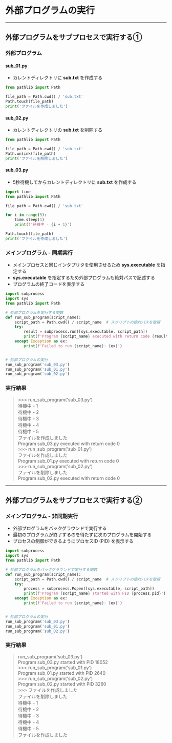 # 外部プログラムの実行

---

## 外部プログラムをサブプロセスで実行する①

### 外部プログラム

#### sub_01.py

* カレントディレクトリに **sub.txt** を作成する

```python
from pathlib import Path

file_path = Path.cwd() / 'sub.txt'
Path.touch(file_path)
print('ファイルを作成しました')
```

#### sub_02.py

* カレントディレクトリの **sub.txt** を削除する

```python
from pathlib import Path

file_path = Path.cwd() / 'sub.txt'
Path.unlink(file_path)
print('ファイルを削除しました')
```

#### sub_03.py

* 5秒待機してからカレントディレクトリに **sub.txt** を作成する

```python
import time
from pathlib import Path

file_path = Path.cwd() / 'sub.txt'

for i in range(5):
    time.sleep(1)
    print(f'待機中 - {i + 1}')

Path.touch(file_path)
print('ファイルを作成しました')
```

### メインプログラム - 同期実行

* メインプロセスと同じインタプリタを使用させるため **sys.executable** を指定する
* **sys.executable** を指定するため外部プログラムも絶対パスで記述する
* プログラムの終了コードを表示する

```python
import subprocess
import sys
from pathlib import Path

# 外部プログラムを実行する関数
def run_sub_program(script_name):
    script_path = Path.cwd() / script_name  # スクリプトの絶対パスを取得
    try:
        result = subprocess.run([sys.executable, script_path])
        print(f'Program {script_name} executed with return code {result.returncode}')
    except Exception as ex:
        print(f'Failed to run {script_name}: {ex}')


# 外部プログラムの実行
run_sub_program('sub_03.py')
run_sub_program('sub_01.py')
run_sub_program('sub_02.py')
```

### 実行結果

> \>>> run_sub_program('sub_03.py')  
待機中 - 1  
待機中 - 2  
待機中 - 3  
待機中 - 4  
待機中 - 5  
ファイルを作成しました  
Program sub_03.py executed with return code 0  
\>>> run_sub_program('sub_01.py')  
ファイルを作成しました  
Program sub_01.py executed with return code 0  
\>>> run_sub_program('sub_02.py')  
ファイルを削除しました  
Program sub_02.py executed with return code 0  

---

## 外部プログラムをサブプロセスで実行する②

### メインプログラム - 非同期実行

* 外部プログラムをバックグラウンドで実行する
* 最初のプログラムが終了するのを待たずに次のプログラムを開始する
* プロセスの制御ができるようにプロセスID (PID) を表示する

```python
import subprocess
import sys
from pathlib import Path

# 外部プログラムをバックグラウンドで実行する関数
def run_sub_program(script_name):
    script_path = Path.cwd() / script_name  # スクリプトの絶対パスを取得
    try:
        process = subprocess.Popen([sys.executable, script_path])
        print(f'Program {script_name} started with PID {process.pid}')
    except Exception as ex:
        print(f'Failed to run {script_name}: {ex}')


# 外部プログラムの実行
run_sub_program('sub_03.py')
run_sub_program('sub_01.py')
run_sub_program('sub_02.py')
```

### 実行結果

> run_sub_program('sub_03.py')  
Program sub_03.py started with PID 18052  
\>>> run_sub_program('sub_01.py')  
Program sub_01.py started with PID 2640  
\>>> run_sub_program('sub_02.py')  
Program sub_02.py started with PID 3260  
\>>> ファイルを作成しました  
ファイルを削除しました  
待機中 - 1  
待機中 - 2  
待機中 - 3  
待機中 - 4  
待機中 - 5  
ファイルを作成しました  
